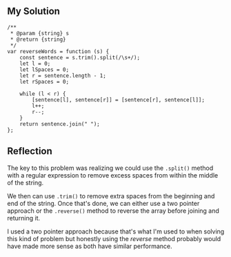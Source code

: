 ## My Solution

```
/**
 * @param {string} s
 * @return {string}
 */
var reverseWords = function (s) {
    const sentence = s.trim().split(/\s+/);
    let l = 0;
    let lSpaces = 0;
    let r = sentence.length - 1;
    let rSpaces = 0;

    while (l < r) {
        [sentence[l], sentence[r]] = [sentence[r], sentence[l]];
        l++;
        r--;
    }
    return sentence.join(" ");
};
```

## Reflection

The key to this problem was realizing we could use the `.split()` method with a regular expression to remove excess spaces from within the middle of the string.

We then can use `.trim()` to remove extra spaces from the beginning and end of the string. Once that's done, we can either use a two pointer approach or the `.reverse()` method to reverse the array before joining and returning it.

I used a two pointer approach because that's what I'm used to when solving this kind of problem but honestly using the _reverse_ method probably would have made more sense as both have similar performance.

